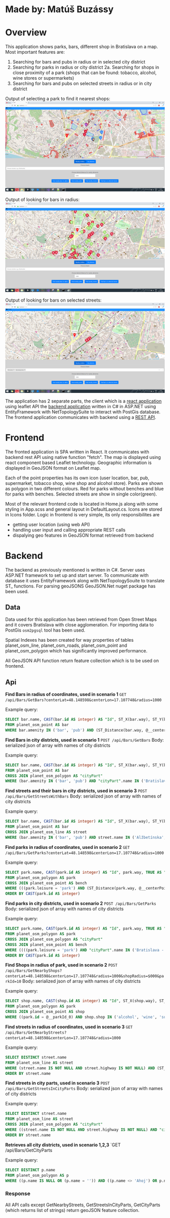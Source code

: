 # Made by: Matúš Buzássy

# Overview

This application shows parks, bars, different shop in Bratislava on a map. Most important features are:
1. Searching for bars and pubs in radius or in selected city district
2. Searching for parks in radius or city district
	2a. Searching for shops in close proximity of a park (shops that can be found: tobacco, alcohol, wine stores or supermarkets)
3. Searching for bars and pubs on selected streets in radius or in city district


Output of selecting a park to find it nearest shops:
	![Screenshot](ParksInRadiusWithNearbyShopsSS.png)
		
Output of looking for bars in radius:
	![Screenshot](BarsAndPubsInNearbyRadiusSS.png)
	
Output of looking for bars on selected streets:
	![Screenshot](SelectedStreetsInRadiusWithBarsOnThemSS.png)

The application has 2 separate parts, the client which is a [react application](#frontend) using leaflet API the [backend application](#backend) written in C# in ASP.NET using EntityFramework with NetTopologySuite to interact with PostGis database.  The frontend application communicates with backend using a [REST API](#api).

# Frontend

The fronted application is SPA written in React. It communicates with backend rest API using native function "fetch". The map is displayed using react component based Leaflet technology. Geographic information is displayed in GeoJSON format on Leaflet map. 

Each of the point properties has its own icon (user location, bar, pub, supermarket, tobacco shop, wine shop and alcohol store). Parks are shown as polygon in two different colours. Red for parks without benches and blue for parks with benches. Selected streets are show in single color(green).

Most of the relevant frontend code is located in Home.js along with some styling in App.scss and general layout in DefaultLayout.cs. Icons are stored in Icons folder.
Logic in frontend is very simple, its only responsibilites are
- getting user location (using web API)
- handling user input and calling appropriate REST calls
- dispalying geo features in GeoJSON format retrieved from backend

# Backend

The backend as previously mentioned is written in C#. Server uses ASP.NET framework to set up and start server. To communicate with database it uses EntityFramework along with NetTopologySouite to translate ST_ functions. For parsing geoJSONS GeoJSON.Net nuget package has been used.

## Data

Data used for this application has been retrieved from Open Street Maps and it covers Bratislava with close agglomeration. For importing data to PostGis `osm2pgsql` tool has been used. 

Spatial Indexes has been created for way properties of tables planet_osm_line, planet_osm_roads, planet_osm_point and planet_osm_polygon which has significantly improved performance. 

All GeoJSON API function return feature collection which is to be used on frontend.

## Api

**Find Bars in radius of coordinates, used in scenario 1**
`GET /api/Bars/GetBars?centerLat=48.148598&centerLon=17.107748&radius=1000`

Example query: 
```sql
SELECT bar.name, CAST(bar.id AS integer) AS "Id", ST_X(bar.way), ST_Y(bar.way), bar.amenity AS "BarType"
FROM planet_osm_point AS bar
WHERE bar.amenity IN ('bar', 'pub') AND (ST_Distance(bar.way, @__centerPoint_0) < @__radius_1)
```
**Find Bars in city districts, used in scenario 1**
`POST /api/Bars/GetBars`
Body: serialized json of array with names of city districts

Example query:
```sql
SELECT bar.name, CAST(bar.id AS integer) AS "Id", ST_X(bar.way), ST_Y(bar.way), bar.amenity AS "BarType"
FROM planet_osm_point AS bar
CROSS JOIN planet_osm_polygon AS "cityPart"
WHERE (bar.amenity IN ('bar', 'pub') AND "cityPart".name IN ('Bratislava - mestská časť Staré Mesto')) AND (ST_Contains("cityPart".way, bar.way) = TRUE)
```
**Find streets and their bars in city districts, used in scenario 3**
`POST /api/Bars/GetStreetsWithBars`
Body: serialized json of array with names of city districts

Example query: 
```sql
SELECT bar.name, CAST(bar.id AS integer) AS "Id", ST_X(bar.way), ST_Y(bar.way), bar.amenity AS "BarType"
FROM planet_osm_point AS bar
CROSS JOIN planet_osm_line AS street
WHERE (bar.amenity IN ('bar', 'pub') AND street.name IN ('Alžbetínska', 'Andreja Plávku', 'Americké námestie')) AND (ST_Distance(street.way, bar.way) <= 25)
```
**Find parks in radius of coordinates, used in scenario 2**
`GET /api/Bars/GetParks?centerLat=48.148598&centerLon=17.107748&radius=1000`

Example query:
```sql
SELECT park.name, CAST(park.id AS integer) AS "Id", park.way, TRUE AS "HasBenches", park.id
FROM planet_osm_polygon AS park
CROSS JOIN planet_osm_point AS bench
WHERE (((park.leisure = 'park') AND (ST_Distance(park.way, @__centerPoint_0) < @__radius_1)) AND (bench.amenity = 'bench')) AND (ST_Contains(park.way, bench.way) = TRUE)
ORDER BY CAST(park.id AS integer)
```
**Find parks in city districts, used in scenario 2**
`POST /api/Bars/GetParks`
Body: serialized json of array with names of city districts

Example query:
```sql
SELECT park.name, CAST(park.id AS integer) AS "Id", park.way, TRUE AS "HasBenches", park.id
FROM planet_osm_polygon AS park
CROSS JOIN planet_osm_polygon AS "cityPart"
CROSS JOIN planet_osm_point AS bench
WHERE ((((park.leisure = 'park') AND "cityPart".name IN ('Bratislava - mestská časť Staré Mesto')) AND (bench.amenity = 'bench')) AND (ST_Within(park.way, "cityPart".way) = TRUE)) AND (ST_Contains(park.way, bench.way) = TRUE)
ORDER BY CAST(park.id AS integer)
```
**Find Shops in radius of park, used in scenario 2**
`POST /api/Bars/GetNearbyShops?centerLat=48.148598&centerLon=17.107748&radius=1000&shopRadius=$000&parkId=10`
Body: serialized json of array with names of city districts

Example query:
```sql
SELECT shop.name, CAST(shop.id AS integer) AS "Id", ST_X(shop.way), ST_Y(shop.way), shop.shop AS "ShopType"
FROM planet_osm_polygon AS park
CROSS JOIN planet_osm_point AS shop
WHERE ((park.id = @__parkId_0) AND shop.shop IN ('alcohol', 'wine', 'supermarket', 'tobacco', 'coffe')) AND (ST_Distance(shop.way, park.way) < @__radius_1)
```
**Find streets in radius of coordinates, used in scenario 3**
`GET /api/Bars/GetNearbyStreets?centerLat=48.148598&centerLon=17.107748&radius=1000`

Example query:
```sql
SELECT DISTINCT street.name
FROM planet_osm_line AS street
WHERE (street.name IS NOT NULL AND street.highway IS NOT NULL) AND (ST_Distance(street.way, @__centerPoint_0) < @__radius_1)
ORDER BY street.name
```
**Find streets in city parts, used in scenario 3**
`POST /api/Bars/GetStreetsInCityParts`
Body: serialized json of array with names of city districts

Example query:
```sql
SELECT DISTINCT street.name
FROM planet_osm_line AS street
CROSS JOIN planet_osm_polygon AS "cityPart"
WHERE ((street.name IS NOT NULL AND street.highway IS NOT NULL) AND "cityPart".name IN ('Bratislava - mestská časť Staré Mesto')) AND (ST_Intersects(street.way, "cityPart".way) = TRUE)
ORDER BY street.name
```
**Retrieves all city districts, used in scenario 1,2,3**
`GET /api/Bars/GetCityParts

Example query:
```sql
SELECT DISTINCT p.name
FROM planet_osm_polygon AS p
WHERE ((p.name IS NULL OR (p.name = '')) AND ((p.name <> 'Ahoj') OR p.name IS NULL)) AND (p.boundary = 'administrative')
```
### Response

All API calls except GetNearbyStreets, GetStreetsInCityParts, GetCityParts (which returns list of strings) return geoJSON feature collection. 

